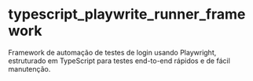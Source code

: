 # typescript_playwrite_runner_framework
Framework de automação de testes de login usando Playwright, estruturado em TypeScript para testes end-to-end rápidos e de fácil manutenção.
